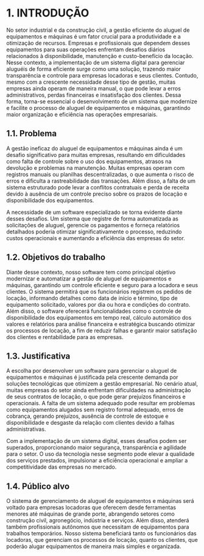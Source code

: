 # 1. INTRODUÇÃO

No setor industrial e da construção civil, a gestão eficiente do aluguel de equipamentos e máquinas é um fator crucial para a produtividade e a otimização de recursos. Empresas e profissionais que dependem desses equipamentos para suas operações enfrentam desafios diários relacionados à disponibilidade, manutenção e custo-benefício da locação. Nesse contexto, a implementação de um sistema digital para gerenciar aluguéis de forma eficiente surge como uma solução, trazendo maior transparência e controle para empresas locadoras e seus clientes. Contudo, mesmo com a crescente necessidade desse tipo de gestão, muitas empresas ainda operam de maneira manual, o que pode levar a erros administrativos, perdas financeiras e insatisfação dos clientes. Dessa forma, torna-se essencial o desenvolvimento de um sistema que modernize e facilite o processo de aluguel de equipamentos e máquinas, garantindo maior organização e eficiência nas operações empresariais.

## 1.1. Problema

A gestão ineficaz do aluguel de equipamentos e máquinas ainda é um desafio significativo para muitas empresas, resultando em dificuldades como falta de controle sobre o uso dos equipamentos, atrasos na devolução e problemas na manutenção. Muitas empresas operam com registros manuais ou planilhas descentralizadas, o que aumenta o risco de erros e dificulta a rastreabilidade das transações. Além disso, a falta de um sistema estruturado pode levar a conflitos contratuais e perda de receita devido à ausência de um controle preciso sobre os prazos de locação e disponibilidade dos equipamentos.

A necessidade de um software especializado se torna evidente diante desses desafios. Um sistema que registre de forma automatizada as solicitações de aluguel, gerencie os pagamentos e forneça relatórios detalhados poderia otimizar significativamente o processo, reduzindo custos operacionais e aumentando a eficiência das empresas do setor.

## 1.2. Objetivos do trabalho

Diante desse contexto, nosso software tem como principal objetivo modernizar e automatizar a gestão de aluguel de equipamentos e máquinas, garantindo um controle eficiente e seguro para a locadora e seus clientes. O sistema permitirá que os funcionários registrem os pedidos de locação, informando detalhes como data de início e término, tipo de equipamento solicitado, valores por dia ou hora e condições do contrato. Além disso, o software oferecerá funcionalidades como o controle de disponibilidade dos equipamentos em tempo real, cálculo automático dos valores e relatórios para análise financeira e estratégica buscando otimizar os processos de locação, a fim de reduzir falhas e garantir maior satisfação dos clientes e rentabilidade para as empresas.

## 1.3. Justificativa

A escolha por desenvolver um software para gerenciar o aluguel de equipamentos e máquinas é justificada pela crescente demanda por soluções tecnológicas que otimizem a gestão empresarial. No cenário atual, muitas empresas do setor ainda enfrentam dificuldades na administração de seus contratos de locação, o que pode gerar prejuízos financeiros e operacionais. A falta de um sistema adequado pode resultar em problemas como equipamentos alugados sem registro formal adequado, erros de cobrança, gerando prejuízos, ausência de controle de estoque e disponibilidade e desgaste da relação com clientes devido a falhas administrativas.

Com a implementação de um sistema digital, esses desafios podem ser superados, proporcionando maior segurança, transparência e agilidade para o setor. O uso da tecnologia nesse segmento pode elevar a qualidade dos serviços prestados, impulsionar a eficiência operacional e ampliar a competitividade das empresas no mercado.

## 1.4. Público alvo

O sistema de gerenciamento de aluguel de equipamentos e máquinas será voltado para empresas locadoras que oferecem desde ferramentas menores até máquinas de grande porte, abrangendo setores como construção civil, agronegócio, indústria e serviços. Além disso, atenderá também profissionais autônomos que necessitam de equipamentos para trabalhos temporários. Nosso sistema beneficiará tanto os funcionários das locadoras, que gerenciam os processos de locação, quanto os clientes, que poderão alugar equipamentos de maneira mais simples e organizada.
